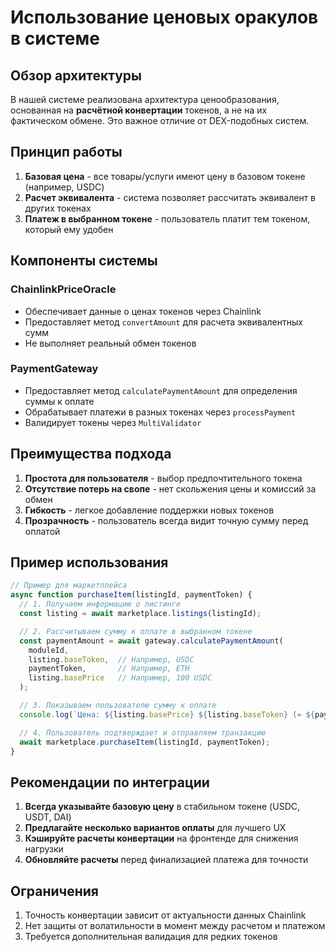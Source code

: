 # Использование ценовых оракулов в системе

## Обзор архитектуры

В нашей системе реализована архитектура ценообразования, основанная на **расчётной конвертации** токенов, а не на их фактическом обмене. Это важное отличие от DEX-подобных систем.

## Принцип работы

1. **Базовая цена** - все товары/услуги имеют цену в базовом токене (например, USDC)
2. **Расчет эквивалента** - система позволяет рассчитать эквивалент в других токенах
3. **Платеж в выбранном токене** - пользователь платит тем токеном, который ему удобен

## Компоненты системы

### ChainlinkPriceOracle

- Обеспечивает данные о ценах токенов через Chainlink
- Предоставляет метод `convertAmount` для расчета эквивалентных сумм
- Не выполняет реальный обмен токенов

### PaymentGateway

- Предоставляет метод `calculatePaymentAmount` для определения суммы к оплате
- Обрабатывает платежи в разных токенах через `processPayment`
- Валидирует токены через `MultiValidator`

## Преимущества подхода

1. **Простота для пользователя** - выбор предпочтительного токена
2. **Отсутствие потерь на свопе** - нет скольжения цены и комиссий за обмен
3. **Гибкость** - легкое добавление поддержки новых токенов
4. **Прозрачность** - пользователь всегда видит точную сумму перед оплатой

## Пример использования

```javascript
// Пример для маркетплейса
async function purchaseItem(listingId, paymentToken) {
  // 1. Получаем информацию о листинге
  const listing = await marketplace.listings(listingId);

  // 2. Рассчитываем сумму к оплате в выбранном токене
  const paymentAmount = await gateway.calculatePaymentAmount(
    moduleId,
    listing.baseToken,  // Например, USDC
    paymentToken,       // Например, ETH
    listing.basePrice   // Например, 100 USDC
  );

  // 3. Показываем пользователю сумму к оплате
  console.log(`Цена: ${listing.basePrice} ${listing.baseToken} (≈ ${paymentAmount} ${paymentToken})`);

  // 4. Пользователь подтверждает и отправляем транзакцию
  await marketplace.purchaseItem(listingId, paymentToken);
}
```

## Рекомендации по интеграции

1. **Всегда указывайте базовую цену** в стабильном токене (USDC, USDT, DAI)
2. **Предлагайте несколько вариантов оплаты** для лучшего UX
3. **Кэшируйте расчеты конвертации** на фронтенде для снижения нагрузки
4. **Обновляйте расчеты** перед финализацией платежа для точности

## Ограничения

1. Точность конвертации зависит от актуальности данных Chainlink
2. Нет защиты от волатильности в момент между расчетом и платежом
3. Требуется дополнительная валидация для редких токенов
